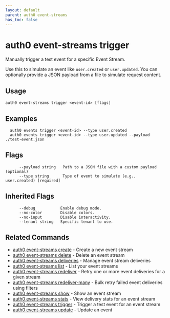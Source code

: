 ```yaml
---
layout: default
parent: auth0 event-streams
has_toc: false
---
```

# auth0 event-streams trigger

Manually trigger a test event for a specific Event Stream.

Use this to simulate an event like `user.created` or `user.updated`.
You can optionally provide a JSON payload from a file to simulate request content.

## Usage
```
auth0 event-streams trigger <event-id> [flags]
```

## Examples

```
  auth0 events trigger <event-id> --type user.created
  auth0 events trigger <event-id> --type user.updated --payload ./test-event.json
```


## Flags

```
      --payload string   Path to a JSON file with a custom payload (optional)
      --type string      Type of event to simulate (e.g., user.created) [required]
```


## Inherited Flags

```
      --debug           Enable debug mode.
      --no-color        Disable colors.
      --no-input        Disable interactivity.
      --tenant string   Specific tenant to use.
```


## Related Commands

- [auth0 event-streams create](auth0_event-streams_create.md) - Create a new event stream
- [auth0 event-streams delete](auth0_event-streams_delete.md) - Delete an event stream
- [auth0 event-streams deliveries](auth0_event-streams_deliveries.md) - Manage event stream deliveries
- [auth0 event-streams list](auth0_event-streams_list.md) - List your event streams
- [auth0 event-streams redeliver](auth0_event-streams_redeliver.md) - Retry one or more event deliveries for a given stream
- [auth0 event-streams redeliver-many](auth0_event-streams_redeliver-many.md) - Bulk retry failed event deliveries using filters
- [auth0 event-streams show](auth0_event-streams_show.md) - Show an event stream
- [auth0 event-streams stats](auth0_event-streams_stats.md) - View delivery stats for an event stream
- [auth0 event-streams trigger](auth0_event-streams_trigger.md) - Trigger a test event for an event stream
- [auth0 event-streams update](auth0_event-streams_update.md) - Update an event


